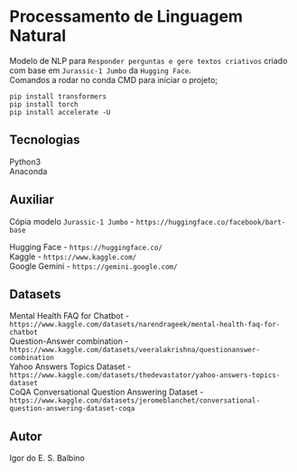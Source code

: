 # Processamento de Linguagem Natural

Modelo de NLP para `Responder perguntas e gere textos criativos` criado com base em `Jurassic-1 Jumbo` da `Hugging Face`.<br />
Comandos a rodar no conda CMD para iniciar o projeto;
```
pip install transformers
pip install torch
pip install accelerate -U
```

## Tecnologias

Python3<br />
Anaconda

## Auxiliar

Cópia modelo `Jurassic-1 Jumbo` - `https://huggingface.co/facebook/bart-base`<br />

Hugging Face - `https://huggingface.co/`<br />
Kaggle - `https://www.kaggle.com/`<br />
Google Gemini - `https://gemini.google.com/`<br />

## Datasets

Mental Health FAQ for Chatbot - `https://www.kaggle.com/datasets/narendrageek/mental-health-faq-for-chatbot`<br />
Question-Answer combination - `https://www.kaggle.com/datasets/veeralakrishna/questionanswer-combination`<br />
Yahoo Answers Topics Dataset - `https://www.kaggle.com/datasets/thedevastator/yahoo-answers-topics-dataset`<br />
CoQA Conversational Question Answering Dataset - `https://www.kaggle.com/datasets/jeromeblanchet/conversational-question-answering-dataset-coqa`<br />

## Autor

Igor do E. S. Balbino